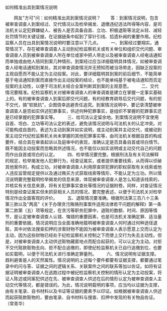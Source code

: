 如何精准出具到案情况说明











　　网友"方可"问：如何精准出具到案情况说明？
　　答：到案情况说明，包含被审查调查人到案经过、交代情况以及检举揭发、退缴违纪违法所得等内容，是司法机关认定犯罪嫌疑人、被告人是否具备自首、立功、积极退赃等法定从轻、减轻处罚情节的关键证据，在证据链条中起到了穿针引线、拾遗补阙的重要作用。纪检监察人员在出具到案情况说明时要注意以下几点。
　　一、到案经过要翔实。通常情况下，存在被审查调查人主动到纪检监察机关或有关单位和组织交代问题、审查调查人员到被审查调查人所在单位或家中把人带走以及被审查调查人经电话通知而单独或由他人陪同到案几种情形。到案经过应当详细载明具体情况，如被审查调查人经电话通知到某处，其对审查调查情况并无预知而被当场带走，因缺乏投案的主观自愿而不能认定为主动投案。对此，要详细载明其到案的前后细节，不能简单基于电话通知到案而直接作出主动投案的结论，也不能单纯基于被电话通知而否定投案的主动性，以便于司法机关结合全案判断其到案的主观意愿。
　　二、交代情况要精准。纪检监察机关对被审查调查人的审查调查是建立在掌握一定事实基础上的。有的被审查调查人到案后即交代问题，有的经教育疏导后交代问题，有的拒不交代，搞"软抵抗"，企图侥幸逃避责任追究。到案情况说明中，要记录清楚被审查调查人是否如实供述犯罪事实，供述何种犯罪事实，是组织不掌握的犯罪事实还是已经掌握的犯罪事实等。
　　三、给司法认定留余地。到案情况说明不宜使用自首、坦白、立功等司法认定的表述，避免该情况说明与司法机关的认定冲突。对可能构成自首的，表述为主动到案并如实说明，或主动到案并主动交代，或被动到案主动交代纪检监察机关尚未掌握的其他犯罪事实等，由司法机关根据自首的构成要件，结合其在审查起诉以及庭审中的表现，准确认定是否具备自首或坦白情节。既不能因主动投案而忽略其供述情况，也不能仅以如实说明或主动交代自己的问题而作出自首或坦白的认定。
　　四、检举情况要完整。根据刑法及有关司法解释的规定，检举揭发他人犯罪行为，经查证属实，或者提供重要线索，从而得以侦破其他案件的，构成立功。对被审查调查人利用原查禁犯罪的职权获取有关线索或他人违反监管规定提供以及通过贿买方式获取线索等情形，不能认定为立功。所以情况说明要完整载明检举揭发的信息来源，体现被审查调查人是怎么知道该线索的，并核实有关信息来源，将有关犯罪事实查处等情况的证据附卷。同样，对查证情况特别是经查证属实但未抓获相关人员的情况，要完整表述，以便于司法机关对检举情况作出全面客观的评价。
　　五、退赃情况要准确。根据刑法第三百八十三条第三款以及"两高"《关于办理贪污贿赂刑事案件适用法律若干问题的解释》第一条第二款第（五）项等规定，在贪污等职务犯罪中，退赃的数额、时间、原因等情节，是认定被审查调查人认错、悔错的重要因素，也是司法机关准确定罪、适当量刑的重要依据。情况说明应当全面准确地载明被审查调查人何时通过何种途径退赃，其中对依法搜查扣押的涉案财物不能因为被审查调查人表示愿意上交而认定为主动，因为这些财物已经处于纪检监察机关控制之下而使上交行为失去主动性。但是，对被审查调查人主动供述赃物藏匿地点而配合起获的，可以认定为主动。对拒不交代赃款赃物去向、拒不配合追缴的，即使纪检监察机关已自行追缴到位，也要如实载明，以便于司法机关进行准确定罪量刑。
　　六、情况说明有证据支撑。趋利避害是人的天然属性。情况说明的上述每个要件都要有证据支撑，都要通过笔录中的问与答、证据之间的逻辑关系、关联案件之间的联系等加以佐证。如将有证据证明被审查调查人在逃跑过程中被纪检监察机关控制的情形认定为主动投案，将证人陈述或同案犯供述在先、被审查调查人供述在后的情形认定为被审查调查人主动交代等情况，都是错误的。为此，情况说明载明的事项，应当均以证据为支撑，由有关笔录、自书材料以及书证等证据的要素予以印证。如根据被审查调查人供述而起获赃款赃物的，要由笔录、自书材料与搜查、扣押中发现的有关物品佐证。（常青华）

